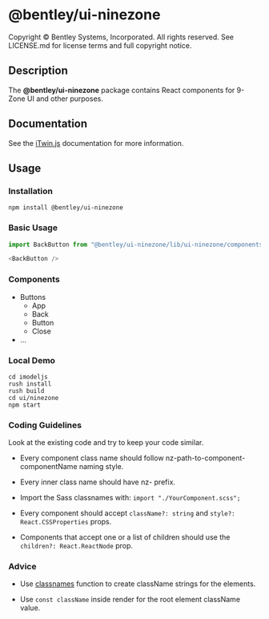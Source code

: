 # @bentley/ui-ninezone

Copyright © Bentley Systems, Incorporated. All rights reserved. See LICENSE.md for license terms and full copyright notice.

## Description

The __@bentley/ui-ninezone__ package contains React components for 9-Zone UI and other purposes.

## Documentation

See the [iTwin.js](https://www.itwinjs.org) documentation for more information.

## Usage

### Installation

```shell
npm install @bentley/ui-ninezone
```

### Basic Usage

```javascript
import BackButton from "@bentley/ui-ninezone/lib/ui-ninezone/components/buttons/Back";

<BackButton />
```

### Components

* Buttons
  * App
  * Back
  * Button
  * Close
* ...

### Local Demo

```shell
cd imodeljs
rush install
rush build
cd ui/ninezone
npm start
```

### Coding Guidelines

Look at the existing code and try to keep your code similar.

* Every component class name should follow nz-path-to-component-componentName naming style.

* Every inner class name should have nz- prefix.

* Import the Sass classnames with: `import "./YourComponent.scss";`

* Every component should accept `className?: string` and `style?: React.CSSProperties` props.

* Components that accept one or a list of children should use the `children?: React.ReactNode` prop.

### Advice

* Use [classnames](https://www.npmjs.com/package/classnames) function to create className strings for the elements.

* Use `const className` inside render for the root element className value.
